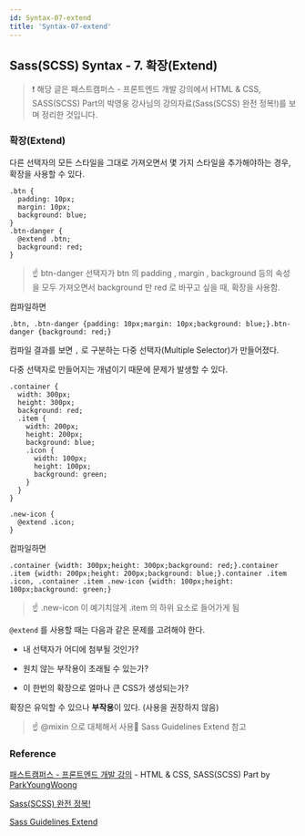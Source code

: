 ```yaml
---
id: Syntax-07-extend
title: 'Syntax-07-extend'
---
```


## Sass(SCSS) Syntax - 7. 확장(Extend)

> ❗️ 해당 글은 패스트캠퍼스 - 프론트엔드 개발 강의에서 HTML & CSS, SASS(SCSS) Part의 박영웅 강사님의 강의자료(Sass(SCSS) 완전 정복!)를 보며 정리한 것입니다.

### 확장(Extend)

다른 선택자의 모든 스타일을 그대로 가져오면서 몇 가지 스타일을 추가해야하는 경우, 확장을 사용할 수 있다.

```plain text
.btn {
  padding: 10px;
  margin: 10px;
  background: blue;
}
.btn-danger {
  @extend .btn;
  background: red;
}
```

> ☝️ btn-danger 선택자가 btn 의 padding , margin , background 등의 속성을 모두 가져오면서 background 만 red 로 바꾸고 싶을 때, 확장을 사용함.

컴파일하면

```plain text
.btn, .btn-danger {padding: 10px;margin: 10px;background: blue;}.btn-danger {background: red;}
```

컴파일 결과를 보면 `,` 로 구분하는 다중 선택자(Multiple Selector)가 만들어졌다.

다중 선택자로 만들어지는 개념이기 때문에 문제가 발생할 수 있다.

```plain text
.container {
  width: 300px;
  height: 300px;
  background: red;
  .item {
    width: 200px;
    height: 200px;
    background: blue;
    .icon {
      width: 100px;
      height: 100px;
      background: green;
    }
  }
}

.new-icon {
  @extend .icon;
}
```

컴파일하면

```plain text
.container {width: 300px;height: 300px;background: red;}.container .item {width: 200px;height: 200px;background: blue;}.container .item .icon, .container .item .new-icon {width: 100px;height: 100px;background: green;}
```

> ☝️ .new-icon 이 예기치않게 .item 의 하위 요소로 들어가게 됨

`@extend` 를 사용할 때는 다음과 같은 문제를 고려해야 한다.

- 내 선택자가 어디에 첨부될 것인가?

- 원치 않는 부작용이 초래될 수 있는가?

- 이 한번의 확장으로 얼마나 큰 CSS가 생성되는가?

확장은 유익할 수 있으나 **부작용**이 있다. (사용을 권장하지 않음)

> ☝️ @mixin 으로 대체해서 사용🔗 Sass Guidelines Extend 참고

### Reference

[패스트캠퍼스 - 프론트엔드 개발 강의](https://www.fastcampus.co.kr/dev_online_react/) - HTML & CSS, SASS(SCSS) Part by [ParkYoungWoong](https://github.com/ParkYoungWoong)

[Sass(SCSS) 완전 정복!](https://heropy.blog/2018/01/31/sass/)

[Sass Guidelines Extend](https://sass-guidelin.es/ko/#extend)
